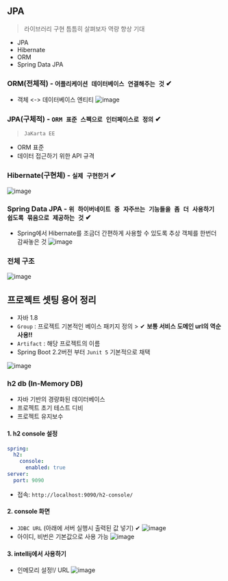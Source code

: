 ## JPA
> 라이브러리 구현 틈틈히 살펴보자 역량 향상 기대
- JPA
- Hibernate
- ORM
- Spring Data JPA

### ORM(__전체적__) - `어플리케이션 데이터베이스 연결해주는 것` ✔
- 객체 <-> 데이터베이스 엔티티
![image](https://user-images.githubusercontent.com/61215550/156962666-8a0a2ae0-0db7-483f-ace5-6ab766e1dbce.png)

### JPA(__구체적__) - `ORM 표준 스펙으로 인터페이스로 정의` ✔
> `JaKarta EE` 
- ORM 표준
- 데이터 접근하기 위한 API 규격

### Hibernate(__구현체__) - `실제 구현한거` ✔
![image](https://user-images.githubusercontent.com/61215550/156962863-70510d77-bc28-4749-9830-b3bba85a7a50.png)

### Spring Data JPA - `위 하이버네이트 중 자주쓰는 기능들을 좀 더 사용하기 쉽도록 묶음으로 제공하는 것` ✔
- Spring에서 Hibernate를 조금더 간편하게 사용할 수 있도록 추상 객체를 한번더 감싸놓은 것
![image](https://user-images.githubusercontent.com/61215550/156962908-aa8800fe-6b47-4558-9a14-a1a4064f11f7.png)

### 전체 구조 
![image](https://user-images.githubusercontent.com/61215550/156963001-be0e2d95-a696-46c5-8528-c9dab757d62a.png)

## 프로젝트 셋팅 용어 정리
- 자바 1.8
- `Group` : 프로젝트 기본적인 베이스 패키지 정의 > ✔ __보통 서비스 도메인 url의 역순 사용!!__
- `Artifact` : 해당 프로젝트의 이름
- Spring Boot 2.2버전 부터 `Junit 5` 기본적으로 채택 

![image](https://user-images.githubusercontent.com/61215550/156963584-4dc50352-9a2b-43a5-8870-0ba1b843ee51.png)

### h2 db (In-Memory DB)
- 자바 기반의 경량화된 데이터베이스
- 프로젝트 초기 테스트 디비
- 프로젝트 유지보수

#### 1. h2 console 설정
```yml
spring:
  h2:
    console:
      enabled: true
server:
  port: 9090
```
- 접속: `http://localhost:9090/h2-console/`

#### 2. console 화면
- `JDBC URL` (아래에 서버 실행시 출력된 값 넣기) ✔
![image](https://user-images.githubusercontent.com/61215550/156965332-0230126f-13fa-4969-b39d-4c673776d4fc.png)
- 아이디, 비번은 기본값으로 사용 가능
![image](https://user-images.githubusercontent.com/61215550/156965435-4f7e9e07-a07f-4d3f-9337-6add041d4594.png)

#### 3. intellij에서 사용하기
- 인메모리 설정!/ URL
![image](https://user-images.githubusercontent.com/61215550/156965548-76b17c0d-20f7-4444-b8b9-0610e5d72c85.png)
